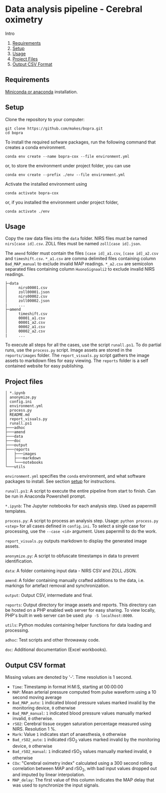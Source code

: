# Data analysis pipeline - Cerebral oximetry

Intro

1. [Requirements](#requirements)
2. [Setup](#setup)
3. [Usage](#usage)
3. [Project Files](#project-files)
4. [Output CSV Format](#output-csv-format)

## Requirements

[Miniconda or anaconda](https://docs.conda.io/projects/conda/en/latest/user-guide/install/download.html) installation.

## Setup

Clone the repository to your computer:

    git clone https://github.com/makes/bopra.git
    cd bopra

To install the required sofware packages, run the following command that creates a conda environment.

    conda env create --name bopra-cox --file environment.yml

or, to store the environment under project folder, you can use

    conda env create --prefix ./env --file environment.yml

Activate the installed environment using

    conda activate bopra-cox

or, if you installed the environment under project folder,

    conda activate ./env

## Usage

Copy the raw data files into the `data` folder. NIRS files must be named `nirs[case id].csv`. ZOLL files must be named `zoll[case id].json`.

The `amend` folder must contain the files `[case id]_a1.csv`, `[case id]_a2.csv` and `timeshift.csv`. `*_a1.csv` are comma delimited files containing column `Bad_MAP_manual` to exclude invalid MAP readings. `*_a2.csv` are semicolon separated files containing column `HuonoSignaali2` to exclude invalid NIRS readings.

    ├─data
    │     nirs00001.csv
    │     zoll00001.json
    │     nirs00002.csv
    │     zoll00002.json
    |     ...
    ├─amend
    │     timeshift.csv
    │     00001_a1.csv
    │     00001_a2.csv
    │     00002_a1.csv
    │     00002_a2.csv
    |     ...

To execute all steps for all the cases, use the script `runall.ps1`. To do partial runs, use the `process.py` script. Image assets are stored in the `reports/images` folder. The `report_visuals.py` script gathers the image assets to markdown files for easy viewing. The `reports` folder is a self contained website for easy publishing.

## Project files

    │ *.ipynb
    │ anonymize.py
    │ config.ini
    │ environment.yml
    │ process.py
    │ README.md
    │ report_visuals.py
    │ runall.ps1
    ├───adhoc
    ├───amend
    ├───data
    ├───doc
    ├───output
    ├───reports
    │   ├───images
    │   ├───markdown
    │   └───notebooks
    └───utils

`environment.yml` specifies the `conda` environment, and what software packages to install. See section [setup](#setup) for instructions.

`runall.ps1`: A script to execute the entire pipeline from start to finish. Can be run in Anaconda Powershell prompt.

`*.ipynb`: The Jupyter notebooks for each analysis step. Used as papermill templates.

`process.py`: A script to process an analysis step. Usage: `python process.py <step>` for all cases defined in `config.ini`. To select a single case for processing, use the `--case <id>` argument. Uses papermill to do the work.

`report_visuals.py` outputs markdown to display the generated image assets.

`anonymize.py`: A script to obfuscate timestamps in data to prevent identification.

`data`: A folder containing input data - NIRS CSV and ZOLL JSON.

`amend`: A folder containing manually crafted additions to the data, i.e. markings for artefact removal and synchronization.

`output`: Output CSV, intermediate and final.

`reports`: Output directory for image assets and reports. This directory can be hosted on a PHP enabled web server for easy sharing. To view locally, PHP's built in web server can be used: `php -S localhost:8000`.

`utils`: Python modules containing helper functions for data loading and processing.

`adhoc`: Test scripts and other throwaway code.

`doc`: Additional documentation (Excel workbooks).

## Output CSV format

Missing values are denoted by '-'. Time resolution is 1 second.

- `Time`: Timestamp in format H:M:S, starting at 00:00:00
- `MAP`: Mean arterial pressure computed from pulse waveform using a 10 second moving average
- `Bad_MAP_auto`: `1` indicated blood pressure values marked invalid by the monitoring device, `0` otherwise
- `Bad_MAP_manual`: `1` indicated blood pressure values manually marked invalid, `0` otherwise.
- `rSO2`: Cerebral tissue oxygen saturation percentage measured using NIRS. Resolution 1 %.
- `Mark`: Value `1` indicates start of anaesthesia, `0` otherwise
- `Bad_rSO2_auto`: `1` indicated rSO<sub>2</sub> values marked invalid by the monitoring device, `0` otherwise
- `Bad_rSO2_manual`: `1` indicated rSO<sub>2</sub> values manually marked invalid, `0` otherwise
- `COx`: "Cerebral oximetry index" calculated using a 300 second rolling correlation between MAP and rSO<sub>2</sub>, with bad input values dropped out and imputed by linear interpolation.
- `MAP_delay`: The first value of this column indicates the MAP delay that was used to synchronize the input signals.